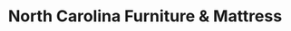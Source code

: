 ---
title: "North Carolina Furniture & Mattress"
url: /newport-news/north-carolina-furniture-und-mattress/
shop: Möbel
---